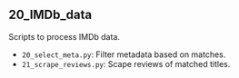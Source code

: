 ## 20_IMDb_data

Scripts to process IMDb data.
- `20_select_meta.py`: Filter metadata based on matches.
- `21_scrape_reviews.py`: Scape reviews of matched titles.